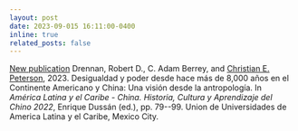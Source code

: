```yaml
---
layout: post
date: 2023-09-015 16:11:00-0400
inline: true
related_posts: false
---
```


<u>New publication</u> Drennan, Robert D., C. Adam Berrey, and <u>Christian E. Peterson</u>, 2023. Desigualdad y poder desde hace más de 8,000 años en el Continente Americano y China: Una visión desde la antropología. In <i>América Latina y el Caribe - China. Historia, Cultura y Aprendizaje del Chino 2022</i>, Enrique Dussán (ed.), pp. 79--99. Union de Universidades de America Latina y el Caribe, Mexico City.
